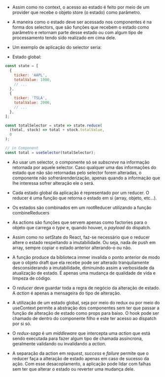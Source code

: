 * Assim como no context, o acesso ao estado é feito por meio de um provider que
recebe o objeto store (o estado) como parâmetro.

* A maneira como o estado deve ser acessado nos componentes é na forma dos selectors,
que são funções que recebem o estado como parâmetro e retornam parte desse estado
ou com algum tipo de processamento tendo sido realizado em cima dele.

* Um exemplo de aplicação do selector seria:

- Estado global:
```Javascript
const state = [
  {
    ticker: 'AAPL',
    totalValue: 1000,
    // ...
  },
  {
    ticker: 'TSLA',
    totalValue: 2000,
    // ...
  },
];

const totalSelector = state => state.reduce(
  (total, stock) => total + stock.totalValue,
  0
);

// in Component
const total = useSelector(totalSelector);
```

* Ao usar um selector, o componente só se *subscreve* na informação retornada por
aquele selector. Caso qualquer uma das informações do estado que não são retornadas
pelo selector forem alteradas, o componente não sofrerárenderização, apenas quando
a informação que lhe interessa sofrer alteração ele o será.

* Cada estado global da aplicação é representado por um reducer. O reducer é uma
função que retorna o estado em si (array, objeto, etc...).

* Os estados são combinados em um rootReducer utilizando a função combineReducers

* As actions são funções que servem apenas como factories para o objeto que carrega
o *type* e, quando houver, o *payload* do dispatch.

* Assim como no setState do React, faz-se necessário que o reducer altere o estado
respeitando a imutabilidade. Ou seja, nada de push em array, sempre copiar o estado
anterior alterando-o ou não.

* A função produce da biblioteca immer invalida o ponto anterior de modo que o objeto
draft que ela recebe pode ser alterado tranquilamente desconsiderando a imutabilidade,
diminuindo assim a verbosidade da atualização de estado. É apenas uma mudança de
qualidade de vida e limpeza de código.

* O *reducer* deve guardar toda a regra de negócio da alteração de estado. A *action*
é apenas a mensageira do tipo de alteração.

* A utilização de um estado global, seja por meio do redux ou por meio do useContext
permite a abstração dos componentes sem ter que passar a função de alteração de estado
como props para baixo. O hook pode ser chamado de dentro do componente filho e este
ter acesso ao dispatch por si só.

* O *redux-saga* é um *middleware* que intercepta uma *action* que está sendo executada
para fazer algum tipo de chamada assíncrona, geralmente validando ou invalidando a
*action*.

* A separação da action em *request*, *success* e *failure* permite que o reducer faça
a alteração de estado apenas em caso de sucesso da ação. Com esse desacoplamento, a
aplicação pode lidar com falhas sem ter que alterar o estado ou reverter uma mudança dele.
